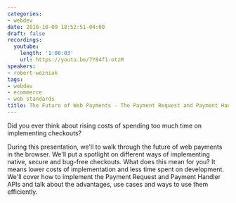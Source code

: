 ```yaml
---
categories:
- webdev
date: 2018-10-09 18:52:51-04:00
draft: false
recordings:
  youtube:
    length: '1:00:03'
    url: https://youtu.be/7Y84f1-otzM
speakers:
- robert-wozniak
tags:
- webdev
- ecommerce
- web standards
title: The Future of Web Payments - The Payment Request and Payment Handler APIs
---
```



Did you ever think about rising costs of spending too much time on implementing checkouts?

During this presentation, we'll to walk through the future of web payments in the browser. We'll put a spotlight on different ways of implementing native, secure and bug-free checkouts. What does this mean for you? It means lower costs of implementation and less time spent on development. We'll cover how to implement the Payment Request and Payment Handler APIs and talk about the advantages, use cases and ways to use them efficiently.
